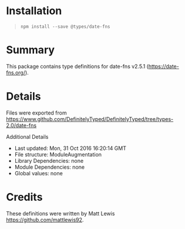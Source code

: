 # Installation
> `npm install --save @types/date-fns`

# Summary
This package contains type definitions for date-fns v2.5.1 (https://date-fns.org/).

# Details
Files were exported from https://www.github.com/DefinitelyTyped/DefinitelyTyped/tree/types-2.0/date-fns

Additional Details
 * Last updated: Mon, 31 Oct 2016 16:20:14 GMT
 * File structure: ModuleAugmentation
 * Library Dependencies: none
 * Module Dependencies: none
 * Global values: none

# Credits
These definitions were written by Matt Lewis <https://github.com/mattlewis92>.
